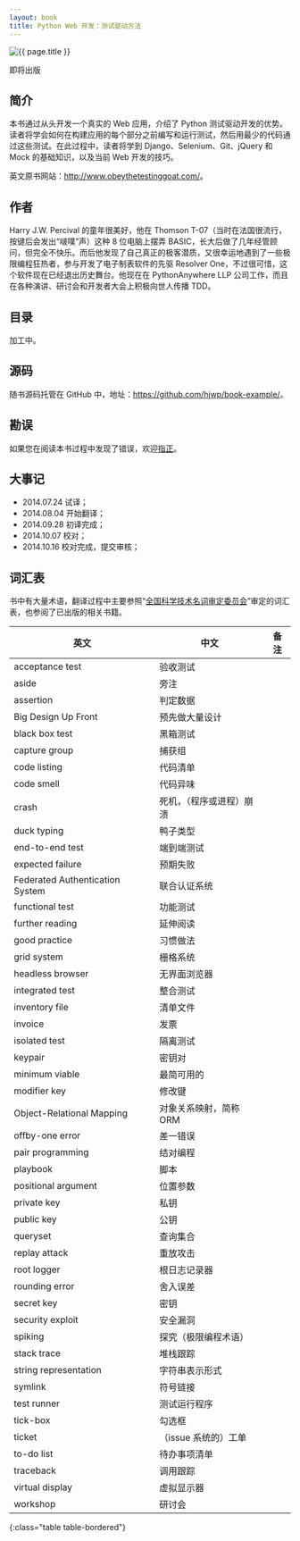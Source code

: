 ```yaml
---
layout: book
title: Python Web 开发：测试驱动方法
---
```


<aside class="purchase">
    <p><img class="border" src="{{ site.baseurl }}/assets/images/covers/python-tdd.jpg" title="{{ page.title }}" /></p>
    <p class="unpublish">即将出版</p>
</aside>

## 简介

本书通过从头开发一个真实的 Web 应用，介绍了 Python 测试驱动开发的优势。读者将学会如何在构建应用的每个部分之前编写和运行测试，然后用最少的代码通过这些测试。在此过程中，读者将学到 Django、Selenium、Git、jQuery 和 Mock 的基础知识，以及当前 Web 开发的技巧。

英文原书网站：<http://www.obeythetestinggoat.com/>。

## 作者

Harry J.W. Percival 的童年很美好，他在 Thomson T-07（当时在法国很流行，按键后会发出“啵噗”声）这种 8 位电脑上摆弄 BASIC，长大后做了几年经管顾问，但完全不快乐。而后他发现了自己真正的极客潜质，又很幸运地遇到了一些极限编程狂热者，参与开发了电子制表软件的先驱 Resolver One，不过很可惜，这个软件现在已经退出历史舞台。他现在在 PythonAnywhere LLP 公司工作，而且在各种演讲、研讨会和开发者大会上积极向世人传播 TDD。

## 目录

加工中。

## 源码

随书源码托管在 GitHub 中，地址：<https://github.com/hjwp/book-example/>。

## 勘误

如果您在阅读本书过程中发现了错误，欢迎[指正](http://www.ituring.com.cn/book/1486 "提交勘误")。

## 大事记

- 2014.07.24 试译；
- 2014.08.04 开始翻译；
- 2014.09.28 初译完成；
- 2014.10.07 校对；
- 2014.10.16 校对完成，提交审核；

## 词汇表

书中有大量术语，翻译过程中主要参照“[全国科学技术名词审定委员会](http://www.term.gov.cn/)”审定的词汇表，也参阅了已出版的相关书籍。

| 英文 | 中文 | 备注 |
|-----|------|-----|
| acceptance test | 验收测试 | |
| aside | 旁注 | |
| assertion | 判定数据 | |
| Big Design Up Front | 预先做大量设计 | |
| black box test | 黑箱测试 | |
| capture group | 捕获组 | |
| code listing | 代码清单 | |
| code smell | 代码异味 | |
| crash | 死机，（程序或进程）崩溃 | |
| duck typing | 鸭子类型 | |
| end-to-end test | 端到端测试 | |
| expected failure | 预期失败 | |
| Federated Authentication System | 联合认证系统 | |
| functional test | 功能测试 | |
| further reading | 延伸阅读 | |
| good practice | 习惯做法 | |
| grid system | 栅格系统 | |
| headless browser | 无界面浏览器 | |
| integrated test | 整合测试 | |
| inventory file | 清单文件 | |
| invoice | 发票 | |
| isolated test | 隔离测试 | |
| keypair | 密钥对 | |
| minimum viable | 最简可用的 | |
| modifier key | 修改键 | |
| Object-Relational Mapping | 对象关系映射，简称 ORM | |
| offby-one error | 差一错误 | |
| pair programming | 结对编程 | |
| playbook | 脚本 | |
| positional argument | 位置参数 | |
| private key | 私钥 | |
| public key | 公钥 | |
| queryset | 查询集合 | |
| replay attack | 重放攻击 | |
| root logger | 根日志记录器 | |
| rounding error | 舍入误差 | |
| secret key | 密钥 | |
| security exploit | 安全漏洞 | |
| spiking | 探究（极限编程术语） | |
| stack trace | 堆栈跟踪 | |
| string representation | 字符串表示形式 | |
| symlink | 符号链接 | |
| test runner | 测试运行程序 | |
| tick-box | 勾选框 | |
| ticket | （issue 系统的）工单 | |
| to-do list | 待办事项清单 | |
| traceback | 调用跟踪 | |
| virtual display | 虚拟显示器 | |
| workshop | 研讨会 | |
{:class="table table-bordered"}
